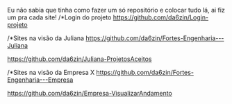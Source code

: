 Eu não sabia que tinha como fazer um só repositório e colocar tudo lá, ai fiz um pra cada site!
/*Login do projeto
https://github.com/da6zin/Login-projeto

/*Sites na visão da Juliana
https://github.com/da6zin/Fortes-Engenharia---Juliana

https://github.com/da6zin/Juliana-ProjetosAceitos

/*Sites na visão da Empresa X
https://github.com/da6zin/Fortes-Engenharia---Empresa

https://github.com/da6zin/Empresa-VisualizarAndamento

